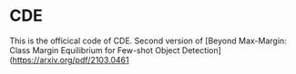 # CDE

This is the officical code of CDE. Second version of [Beyond Max-Margin: Class Margin Equilibrium for Few-shot Object Detection](https://arxiv.org/pdf/2103.0461
